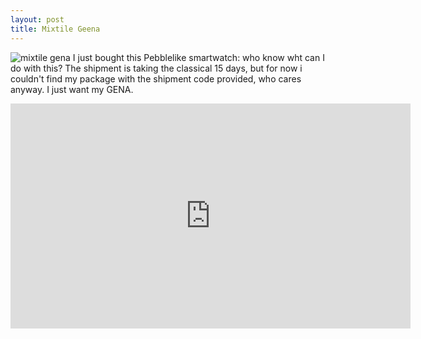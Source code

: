 ```yaml
---
layout: post
title: Mixtile Geena
---
```



![mixtile gena]({{site.baseurl}}/images/2015-07-22T10-11-22.848Z-GENA-1.jpg.2560x2560_q85.jpg)
I just bought this Pebblelike smartwatch: who know wht can I do with this? The shipment is taking the classical 15 days, but for now i couldn't find my package with the shipment code provided, who cares anyway. I just want my GENA.

<iframe width="640" height="360" src="https://www.youtube.com/embed/ZOWuL17qdtk" frameborder="0" allowfullscreen></iframe>
